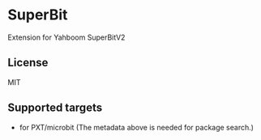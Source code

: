 # SuperBit

Extension for Yahboom SuperBitV2

## License

MIT

## Supported targets

* for PXT/microbit
(The metadata above is needed for package search.)
